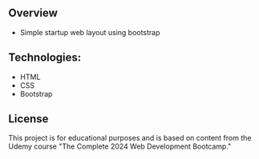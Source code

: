 ## Overview
- Simple startup web layout using bootstrap

## Technologies:
  * HTML
  * CSS
  * Bootstrap

## License
This project is for educational purposes and is based on content from the Udemy course "The Complete 2024 Web Development Bootcamp."
